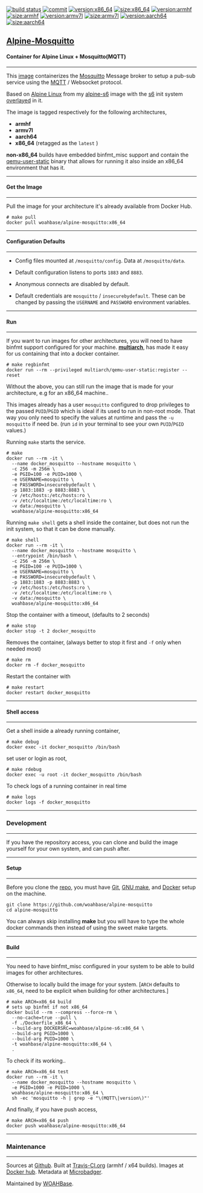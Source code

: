 [![build status][251]][232] [![commit][255]][231] [![version:x86_64][256]][235] [![size:x86_64][257]][235] [![version:armhf][258]][236] [![size:armhf][259]][236] [![version:armv7l][260]][237] [![size:armv7l][261]][237] [![version:aarch64][262]][238] [![size:aarch64][263]][238]

## [Alpine-Mosquitto][234]
#### Container for Alpine Linux + Mosquitto(MQTT)
---

This [image][233] containerizes the [Mosquitto][135] Message broker
to setup a pub-sub service using the [MQTT][136] / Websocket protocol.

Based on [Alpine Linux][131] from my [alpine-s6][132] image with
the [s6][133] init system [overlayed][134] in it.

The image is tagged respectively for the following architectures,
* **armhf**
* **armv7l**
* **aarch64**
* **x86_64** (retagged as the `latest` )

**non-x86_64** builds have embedded binfmt_misc support and contain the
[qemu-user-static][105] binary that allows for running it also inside
an x86_64 environment that has it.

---
#### Get the Image
---

Pull the image for your architecture it's already available from
Docker Hub.

```
# make pull
docker pull woahbase/alpine-mosquitto:x86_64
```

---
#### Configuration Defaults
---

* Config files mounted at `/mosquitto/config`.  Data at `/mosquitto/data`.

* Default configuration listens to ports `1883` and `8883`.

* Anonymous connects are disabled by default.

* Default credentials are `mosquitto` / `insecurebydefault`. These
  can be changed by passing the `USERNAME` and `PASSWORD`
  environment variables.

---
#### Run
---

If you want to run images for other architectures, you will need
to have binfmt support configured for your machine. [**multiarch**][104],
has made it easy for us containing that into a docker container.

```
# make regbinfmt
docker run --rm --privileged multiarch/qemu-user-static:register --reset
```

Without the above, you can still run the image that is made for your
architecture, e.g for an x86_64 machine..

This images already has a user `mosquitto` configured to drop
privileges to the passed `PUID`/`PGID` which is ideal if its used
to run in non-root mode. That way you only need to specify the
values at runtime and pass the `-u mosquitto` if need be. (run `id`
in your terminal to see your own `PUID`/`PGID` values.)

Running `make` starts the service.

```
# make
docker run --rm -it \
  --name docker_mosquitto --hostname mosquitto \
  -c 256 -m 256m \
  -e PGID=100 -e PUID=1000 \
  -e USERNAME=mosquitto \
  -e PASSWORD=insecurebydefault \
  -p 1883:1883 -p 8883:8883 \
  -v /etc/hosts:/etc/hosts:ro \
  -v /etc/localtime:/etc/localtime:ro \
  -v data:/mosquitto \
  woahbase/alpine-mosquitto:x86_64
```

Running `make shell` gets a shell inside the container, but does
not run the init system, so that it can be done manually.

```
# make shell
docker run --rm -it \
  --name docker_mosquitto --hostname mosquitto \
  --entrypoint /bin/bash \
  -c 256 -m 256m \
  -e PGID=100 -e PUID=1000 \
  -e USERNAME=mosquitto \
  -e PASSWORD=insecurebydefault \
  -p 1883:1883 -p 8883:8883 \
  -v /etc/hosts:/etc/hosts:ro \
  -v /etc/localtime:/etc/localtime:ro \
  -v data:/mosquitto \
  woahbase/alpine-mosquitto:x86_64
```

Stop the container with a timeout, (defaults to 2 seconds)

```
# make stop
docker stop -t 2 docker_mosquitto
```

Removes the container, (always better to stop it first and `-f`
only when needed most)

```
# make rm
docker rm -f docker_mosquitto
```

Restart the container with

```
# make restart
docker restart docker_mosquitto
```

---
#### Shell access
---

Get a shell inside a already running container,

```
# make debug
docker exec -it docker_mosquitto /bin/bash
```

set user or login as root,

```
# make rdebug
docker exec -u root -it docker_mosquitto /bin/bash
```

To check logs of a running container in real time

```
# make logs
docker logs -f docker_mosquitto
```

---
### Development
---

If you have the repository access, you can clone and
build the image yourself for your own system, and can push after.

---
#### Setup
---

Before you clone the [repo][231], you must have [Git][101], [GNU make][102],
and [Docker][103] setup on the machine.

```
git clone https://github.com/woahbase/alpine-mosquitto
cd alpine-mosquitto
```
You can always skip installing **make** but you will have to
type the whole docker commands then instead of using the sweet
make targets.

---
#### Build
---

You need to have binfmt_misc configured in your system to be able
to build images for other architectures.

Otherwise to locally build the image for your system.
[`ARCH` defaults to `x86_64`, need to be explicit when building
for other architectures.]

```
# make ARCH=x86_64 build
# sets up binfmt if not x86_64
docker build --rm --compress --force-rm \
  --no-cache=true --pull \
  -f ./Dockerfile_x86_64 \
  --build-arg DOCKERSRC=woahbase/alpine-s6:x86_64 \
  --build-arg PGID=1000 \
  --build-arg PUID=1000 \
  -t woahbase/alpine-mosquitto:x86_64 \
  .
```

To check if its working..

```
# make ARCH=x86_64 test
docker run --rm -it \
  --name docker_mosquitto --hostname mosquitto \
  -e PGID=1000 -e PUID=1000 \
  woahbase/alpine-mosquitto:x86_64 \
  sh -ec 'mosquitto -h | grep -e "\(MQTT\|version\)"'
```

And finally, if you have push access,

```
# make ARCH=x86_64 push
docker push woahbase/alpine-mosquitto:x86_64
```

---
### Maintenance
---

Sources at [Github][106]. Built at [Travis-CI.org][107] (armhf / x64 builds). Images at [Docker hub][108]. Metadata at [Microbadger][109].

Maintained by [WOAHBase][204].

[101]: https://git-scm.com
[102]: https://www.gnu.org/software/make/
[103]: https://www.docker.com
[104]: https://hub.docker.com/r/multiarch/qemu-user-static/
[105]: https://github.com/multiarch/qemu-user-static/releases/
[106]: https://github.com/
[107]: https://travis-ci.org/
[108]: https://hub.docker.com/
[109]: https://microbadger.com/

[131]: https://alpinelinux.org/
[132]: https://hub.docker.com/r/woahbase/alpine-s6
[133]: https://skarnet.org/software/s6/
[134]: https://github.com/just-containers/s6-overlay
[135]: https://mosquitto.org/
[136]: http://mqtt.org/

[201]: https://github.com/woahbase
[202]: https://travis-ci.org/woahbase/
[203]: https://hub.docker.com/u/woahbase
[204]: https://woahbase.online/

[231]: https://github.com/woahbase/alpine-mosquitto
[232]: https://travis-ci.org/woahbase/alpine-mosquitto
[233]: https://hub.docker.com/r/woahbase/alpine-mosquitto
[234]: https://woahbase.online/#/images/alpine-mosquitto
[235]: https://microbadger.com/images/woahbase/alpine-mosquitto:x86_64
[236]: https://microbadger.com/images/woahbase/alpine-mosquitto:armhf
[237]: https://microbadger.com/images/woahbase/alpine-mosquitto:armv7l
[238]: https://microbadger.com/images/woahbase/alpine-mosquitto:aarch64

[251]: https://travis-ci.org/woahbase/alpine-mosquitto.svg?branch=master

[255]: https://images.microbadger.com/badges/commit/woahbase/alpine-mosquitto.svg

[256]: https://images.microbadger.com/badges/version/woahbase/alpine-mosquitto:x86_64.svg
[257]: https://images.microbadger.com/badges/image/woahbase/alpine-mosquitto:x86_64.svg

[258]: https://images.microbadger.com/badges/version/woahbase/alpine-mosquitto:armhf.svg
[259]: https://images.microbadger.com/badges/image/woahbase/alpine-mosquitto:armhf.svg

[260]: https://images.microbadger.com/badges/version/woahbase/alpine-mosquitto:armv7l.svg
[261]: https://images.microbadger.com/badges/image/woahbase/alpine-mosquitto:armv7l.svg

[262]: https://images.microbadger.com/badges/version/woahbase/alpine-mosquitto:aarch64.svg
[263]: https://images.microbadger.com/badges/image/woahbase/alpine-mosquitto:aarch64.svg
